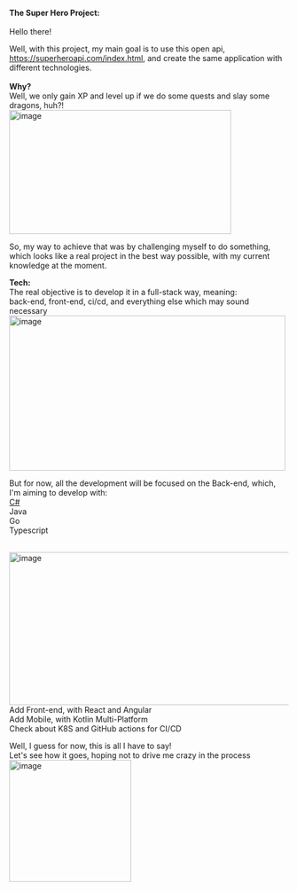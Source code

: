 **The Super Hero Project:**<br /><br />
Hello there!<br />

Well, with this project, my main goal is to use this open api, https://superheroapi.com/index.html, and create the same application with different technologies.
<br /><br />
**Why?**<br />
Well, we only gain XP and level up if we do some quests and slay some dragons, huh?!<br />
<img width="400" height="224" alt="image" src="https://github.com/user-attachments/assets/c4f409de-6c46-48cc-a88e-19f2a9a4f4fb" />

So, my way to achieve that was by challenging myself to do something, which looks like a real project in the best way possible, with my current knowledge at the moment.


**Tech:**<br />
The real objective is to develop it in a full-stack way, meaning:<br />
back-end, front-end, ci/cd, and everything else which may sound necessary<br />
<img width="498" height="280" alt="image" src="https://github.com/user-attachments/assets/b36348a8-9eff-4a76-8303-eb760761ae16" />

But for now, all the development will be focused on the Back-end, which, I'm aiming to develop with:<br />
[C#](https://github.com/almiranda86/SuperHero/blob/48a7dbd43ba5c7e72854ff6b23b56dd69501daaf/Backend/C%23/README.md)<br />
Java<br />
Go<br />
Typescript<br /><br />

<img width="640" height="276" alt="image" src="https://github.com/user-attachments/assets/55b28a9c-5424-47d1-ba22-dfcf2421b297" /><br />
Add Front-end, with React and Angular<br />
Add Mobile, with Kotlin Multi-Platform<br />
Check about K8S and GitHub actions for CI/CD

Well, I guess for now, this is all I have to say!<br />
Let's see how it goes, hoping not to drive me crazy in the process<br />
<img width="220" height="220" alt="image" src="https://github.com/user-attachments/assets/7a198243-2854-43e5-a2ed-ddd6cb34ed8e" />
